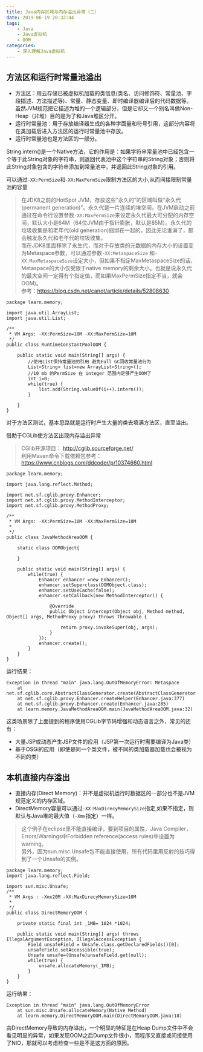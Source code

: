 ```yaml
---
title: Java内存区域与内存溢出异常（二）
date: 2019-06-19 20:32:44
tags:
	- Java
	- Java虚拟机
	- OOM
categories:
	- 深入理解Java虚拟机
---
```


## 方法区和运行时常量池溢出

- 方法区：用云存储已被虚拟机加载的类信息(类名、访问修饰符、常量池、字段描述、方法描述等)、常量、静态变量、即时编译器编译后的代码数据等。虽然JVM规范把它描述为堆的一个逻辑部分，但是它却又一个别名叫做Non-Heap（非堆）目的是为了和Java堆区分开。
- 运行时常量池：用于存放编译器生成的各种字面量和符号引用，这部分内容将在类加载后进入方法区的运行时常量池中存放。
- 运行时常量池也是方法区的一部分。

String.intern()是一个Native方法，它的作用是：如果字符串常量池中已经包含一个等于此String对象的字符串，则返回代表池中这个字符串的String对象；否则将此String对象包含的字符串添加到常量池中，并返回此String对象的引用。

可以通过`-XX:PermSize`和`-XX:MaxPermSize`限制方法区的大小,从而间接限制常量池的容量
    
> 在JDK8之前的HotSpot JVM，存放这些”永久的”的区域叫做“永久代(permanent generation)”。永久代是一片连续的堆空间，在JVM启动之前通过在命令行设置参数`-XX:MaxPermSize`来设定永久代最大可分配的内存空间，默认大小是64M（64位JVM由于指针膨胀，默认是85M）。永久代的垃圾收集是和老年代(old generation)捆绑在一起的，因此无论谁满了，都会触发永久代和老年代的垃圾收集。<br>
> 而在JDK8里面移除了永生代，而对于存放类的元数据的内存大小的设置变为Metaspace参数，可以通过参数`-XX:MetaspaceSize` 和`-XX:MaxMetaspaceSize`设定大小，但如果不指定MaxMetaspaceSize的话，Metaspace的大小仅受限于native memory的剩余大小。也就是说永久代的最大空间一定得有个指定值，而如果MaxPermSize指定不当，就会OOM)。<br>
> 参考：https://blog.csdn.net/canot/article/details/52808630

<!-- more-->

```
package learn.memory;

import java.util.ArrayList;
import java.util.List;

/**
 * VM Args: -XX:PermSize=10M -XX:MaxPermSize=10M
 */
public class RuntimeConstantPoolOOM {
	
	public static void main(String[] args) {
		//使用List保持常量池的引用 避免Full GC回收常量池行为
		List<String> list=new ArrayList<String>();
		//10 mb 的PermSize 在 integer 范围内足够产生OOM了
		int i=0;
		while(true) {
			list.add(String.valueOf(i++).intern());
		}
		
	}
}
```

对于方法区测试，基本思路就是运行时产生大量的类去填满方法区，直至溢出。

借助于CGLib使方法区出现内存溢出异常
> CGlib开源项目： http://cglib.sourceforge.net/ <br>
> 利用Maven命令下载依赖包参考： https://www.cnblogs.com/ddcoder/p/10374660.html

```
package learn.memory;

import java.lang.reflect.Method;

import net.sf.cglib.proxy.Enhancer;
import net.sf.cglib.proxy.MethodInterceptor;
import net.sf.cglib.proxy.MethodProxy;

/**
 * VM Args: -XX:PermSize=10M -XX:MaxPermSize=10M
 *
 */
public class JavaMethodAreaOOM {
	
	static class OOMObject{
		
	}
	
	public static void main(String[] args) {
		while(true) {
			Enhancer enhancer =new Enhancer();
			enhancer.setSuperclass(OOMObject.class);
			enhancer.setUseCache(false);
			enhancer.setCallback(new MethodInterceptor() {
				
				@Override
				public Object intercept(Object obj, Method method, Object[] args, MethodProxy proxy) throws Throwable {
				
					return proxy.invokeSuper(obj, args);
				}
			});
			enhancer.create();
		}
	}
}
```
运行结果：
```
Exception in thread "main" java.lang.OutOfMemoryError: Metaspace
	at net.sf.cglib.core.AbstractClassGenerator.create(AbstractClassGenerator.java:237)
	at net.sf.cglib.proxy.Enhancer.createHelper(Enhancer.java:377)
	at net.sf.cglib.proxy.Enhancer.create(Enhancer.java:285)
	at learn.memory.JavaMethodAreaOOM.main(JavaMethodAreaOOM.java:32)
```
这类场景除了上面提到的程序使用CGLib字节码增强和动态语言之外，常见的还有：
- 大量JSP或动态产生JSP文件的应用（JSP第一次运行时需要编译为Java类）
- 基于OSGi的应用（即使是同一个类文件，被不同的类加载器加载也会被视为不同的类）

## 本机直接内存溢出

- 直接内存(Direct Memory)：并不是虚拟机运行时数据区的一部分也不是JVM规范定义的内存区域。
- DirectMemory容量可以通过`-XX:MaxDirecyMemorySize`指定,如果不指定，则默认与Java堆的最大值（`-Xmx`指定）一样。

> 这个例子在eclipse里不能直接编译，要到项目的属性，Java Compiler，Errors/Warnings中Forbidden reference(access rules)中设置为warning。<br>
> 另外，因为sun.misc.Unsafe包不能直接使用，所有代码里用反射的技巧得到了一个Unsafe的实例。<br>

```
package learn.memory;
import java.lang.reflect.Field;

import sun.misc.Unsafe;
/**
 * VM Args : -Xmx20M -XX:MaxDirecyMemorySize=10M
 *
 */
public class DirectMemoryOOM {
	
	private static final int _1MB= 1024 *1024;
	
	public static void main(String[] args) throws IllegalArgumentException, IllegalAccessException {
		Field unsafeField = Unsafe.class.getDeclaredFields()[0];
		unsafeField.setAccessible(true);
		Unsafe unsafe=(Unsafe)unsafeField.get(null);
		while(true) {
			unsafe.allocateMemory(_1MB);
		}
	}
}
```
运行结果：
```
Exception in thread "main" java.lang.OutOfMemoryError
	at sun.misc.Unsafe.allocateMemory(Native Method)
	at learn.memory.DirectMemoryOOM.main(DirectMemoryOOM.java:18)
```

由DirectMemory导致的内存溢出，一个明显的特征是在Heap Dump文件中不会看见明显的异常，如果发现OOM之后Dump文件很小，而程序又直接或间接使用了NIO，那就可以考虑检查一些是不是这方面的原因。